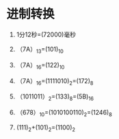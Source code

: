 
# 进制转换

1. 1分12秒=(72000)毫秒

2. （7A）<sub>13</sub>=(101)<sub>10</sub>

3. （7A）<sub>16</sub>=(122)<sub>10</sub>

4. （7A）<sub>16</sub>=(1111010)<sub>2</sub>=(172)<sub>8</sub>

5. （1011011）<sub>2</sub>=(133)<sub>8</sub>=(5B)<sub>16</sub>

6. （678）<sub>10</sub>=(1010100110)<sub>2</sub>=(1246)<sub>8</sub>

7. (111)<sub>2</sub>+(101)<sub>2</sub>=(1100)<sub>2</sub>


